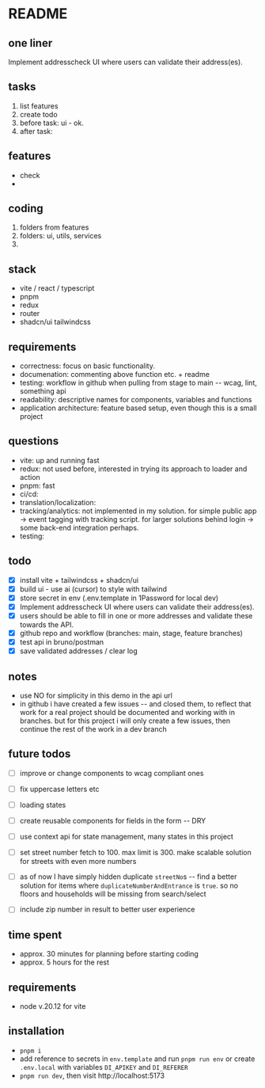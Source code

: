 # README

## one liner
Implement addresscheck UI where users can validate their address(es).


## tasks

1. list features
2. create todo
3. before task: ui - ok.
4. after task: 


## features
- check
- 

## coding
1. folders from features
2. folders: ui, utils, services
3. 


## stack
- vite / react / typescript
- pnpm
- redux
- router
- shadcn/ui tailwindcss


## requirements
- correctness: focus on basic functionality.
- documenation: commenting above function etc. + readme
- testing: workflow in github when pulling from stage to main -- wcag, lint, something api
- readability: descriptive names for components, variables and functions 
- application architecture: feature based setup, even though this is a small project


## questions
- vite: up and running fast
- redux: not used before, interested in trying its approach to loader and action
- pnpm: fast
- ci/cd: 
- translation/localization: 
- tracking/analytics: not implemented in my solution. for simple public app -> event tagging with tracking script. for larger solutions behind login -> some back-end integration perhaps.
- testing: 


## todo
-   [x] install vite + tailwindcss + shadcn/ui
-   [x] build ui - use ai (cursor) to style with tailwind
-   [x] store secret in env (.env.template in 1Password for local dev)
-   [x] Implement addresscheck UI where users can validate their address(es).
-   [x] users should be able to fill in one or more addresses and validate these towards the API.
-   [x] github repo and workflow (branches: main, stage, feature branches)
-   [x] test api in bruno/postman
-   [x] save validated addresses / clear log

## notes
- use NO for simplicity in this demo in the api url
- in github i have created a few issues -- and closed them, to reflect that work for a real project should be documented and working with in branches. but for this project i will only create a few issues, then continue the rest of the work in a dev branch


## future todos
-   [ ] improve or change components to wcag compliant ones
-   [ ] fix uppercase letters etc
-   [ ] loading states
-   [ ] create reusable components for fields in the form -- DRY
-   [ ] use context api for state management, many states in this project
-   [ ] set street number fetch to 100. max limit is 300. make scalable solution for streets with even more numbers
-   [ ] as of now I have simply hidden duplicate `streetNo`s -- find a better solution for items where `duplicateNumberAndEntrance` is `true`. so no floors and households will be missing from search/select 
-   [ ] include zip number in result to better user experience


## time spent
- approx. 30 minutes for planning before starting coding
- approx. 5 hours for the rest


## requirements
-  node v.20.12 for vite

## installation
- `pnpm i`
- add reference to secrets in `env.template` and run `pnpm run env` or create `.env.local` with variables `DI_APIKEY` and `DI_REFERER` 
- `pnpm run dev`, then visit http://localhost:5173